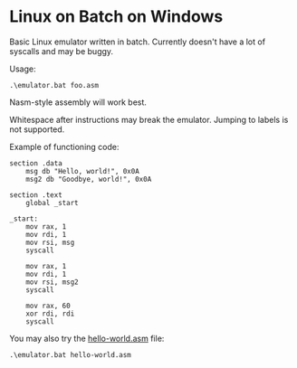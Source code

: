 # Linux on Batch on Windows

Basic Linux emulator written in batch. Currently doesn't have a lot of syscalls and may be buggy.

Usage:

```batch
.\emulator.bat foo.asm
```

Nasm-style assembly will work best.

Whitespace after instructions may break the emulator.
Jumping to labels is not supported.

Example of functioning code:
```assembly
section .data
    msg db "Hello, world!", 0x0A
    msg2 db "Goodbye, world!", 0x0A

section .text
    global _start

_start:
    mov rax, 1
    mov rdi, 1
    mov rsi, msg
    syscall

    mov rax, 1
    mov rdi, 1
    mov rsi, msg2
    syscall

    mov rax, 60
    xor rdi, rdi
    syscall
```
You may also try the [hello-world.asm](./src/hello-world.asm) file:
```batch
.\emulator.bat hello-world.asm
```